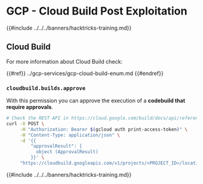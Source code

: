 # GCP - Cloud Build Post Exploitation

{{#include ../../../banners/hacktricks-training.md}}

## Cloud Build

For more information about Cloud Build check:

{{#ref}}
../gcp-services/gcp-cloud-build-enum.md
{{#endref}}

### `cloudbuild.builds.approve`

With this permission you can approve the execution of a **codebuild that require approvals**.

```bash
# Check the REST API in https://cloud.google.com/build/docs/api/reference/rest/v1/projects.locations.builds/approve
curl -X POST \
     -H "Authorization: Bearer $(gcloud auth print-access-token)" \
     -H "Content-Type: application/json" \
     -d '{{
         "approvalResult": {
           object (ApprovalResult)
         }}' \
     "https://cloudbuild.googleapis.com/v1/projects/<PROJECT_ID>/locations/<LOCATION>/builds/<BUILD_ID>:approve"
```

{{#include ../../../banners/hacktricks-training.md}}
